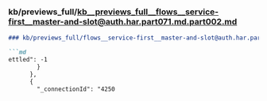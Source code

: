 ### kb/previews_full/kb__previews_full__flows__service-first__master-and-slot@auth.har.part071.md.part002.md

```md
### kb/previews_full/flows__service-first__master-and-slot@auth.har.part071.md (part 002)

```md
ettled": -1
        }
      },
      {
        "_connectionId": "4250
```

```

```
